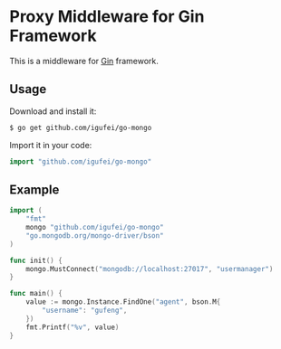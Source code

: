 # Proxy Middleware for Gin Framework

This is a middleware for [Gin](https://github.com/gin-gonic/gin) framework.

## Usage

Download and install it:

```sh
$ go get github.com/igufei/go-mongo
```

Import it in your code:

```go
import "github.com/igufei/go-mongo"
```

## Example

```go
import (
	"fmt"
	mongo "github.com/igufei/go-mongo"
	"go.mongodb.org/mongo-driver/bson"
)

func init() {
	mongo.MustConnect("mongodb://localhost:27017", "usermanager")
}

func main() {
	value := mongo.Instance.FindOne("agent", bson.M{
		"username": "gufeng",
	})
	fmt.Printf("%v", value)
}
```